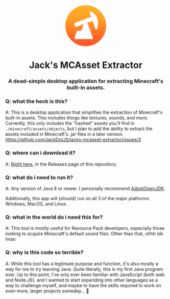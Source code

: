 <div align="center">
  <img src="https://raw.githubusercontent.com/JackDotJS/jacks-mcasset-extractor/main/src/main/resources/img/icon.png"></img>
  <h1>Jack's MCAsset Extractor</h1>
  <h3>A dead-simple desktop application for extracting Minecraft's built-in assets.</h3>
</div>

### Q: what the heck is this?
A: This is a desktop application that simplifies the extraction of Minecraft's built-in assets. This includes things like textures, sounds, and more. Currently, this only includes the "hashed" assets you'll find in `./minecraft/assets/objects`, but I plan to add the ability to extract the assets included in Minecraft's .jar files in a later version. https://github.com/JackDotJS/jacks-mcasset-extractor/issues/3

### Q: where can i download it?
A: [Right here](https://github.com/JackDotJS/jacks-mcasset-extractor/releases), in the Releases page of this repository.

### Q: what do i need to run it?
A: Any version of Java 8 or newer. I personally recommend [AdoptOpenJDK](https://adoptopenjdk.net/).

Additionally, this app will (should) run on all 3 of the major platforms: Windows, MacOS, and Linux.

### Q: what in the world do i need this for?
A: This tool is mostly useful for Resource Pack developers, especially those looking to acquire Minecraft's default sound files. Other than that, uhhh idk lmao

### Q: why is this code so terrible?
A: While this tool has a legitmate purpose and function, it's also mostly a way for me to try learning Java. Quite literally, this is my first Java program ever. Up to this point, I've only ever been familiar with JavaScript (both web and Node.JS), and I wanted to start expanding into other languages as a way to challenge myself, *and* maybe to have the skills required to work on even more, larger projects someday... :eyes: